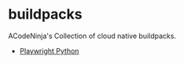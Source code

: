 # buildpacks

ACodeNinja's Collection of cloud native buildpacks.

- [Playwright Python](./playwright/python)

